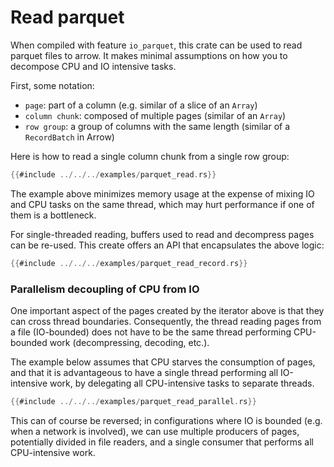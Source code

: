 # Read parquet

When compiled with feature `io_parquet`, this crate can be used to read parquet files
to arrow.
It makes minimal assumptions on how you to decompose CPU and IO intensive tasks.

First, some notation:

* `page`: part of a column (e.g. similar of a slice of an `Array`)
* `column chunk`: composed of multiple pages (similar of an `Array`)
* `row group`: a group of columns with the same length (similar of a `RecordBatch` in Arrow)

Here is how to read a single column chunk from a single row group:

```rust
{{#include ../../../examples/parquet_read.rs}}
```

The example above minimizes memory usage at the expense of mixing IO and CPU tasks
on the same thread, which may hurt performance if one of them is a bottleneck.

For single-threaded reading, buffers used to read and decompress pages can be re-used.
This create offers an API that encapsulates the above logic:

```rust
{{#include ../../../examples/parquet_read_record.rs}}
```

### Parallelism decoupling of CPU from IO

One important aspect of the pages created by the iterator above is that they can cross
thread boundaries. Consequently, the thread reading pages from a file (IO-bounded)
does not have to be the same thread performing CPU-bounded work (decompressing,
decoding, etc.).

The example below assumes that CPU starves the consumption of pages,
and that it is advantageous to have a single thread performing all IO-intensive work,
by delegating all CPU-intensive tasks to separate threads.

```rust
{{#include ../../../examples/parquet_read_parallel.rs}}
```

This can of course be reversed; in configurations where IO is bounded (e.g. when a
network is involved), we can use multiple producers of pages, potentially divided
in file readers, and a single consumer that performs all CPU-intensive work.
